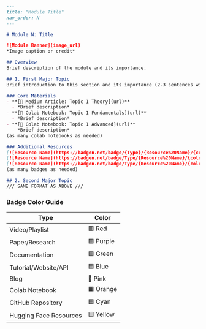 ```markdown
---
title: "Module Title"
nav_order: N
---

# Module N: Title

![Module Banner](image_url)
*Image caption or credit*

## Overview
Brief description of the module and its importance.

## 1. First Major Topic
Brief introduction to this section and its importance (2-3 sentences with keywords optimized for seo).

### Core Materials 
- **[📘 Medium Article: Topic 1 Theory](url)**
  - *Brief description*
- **[📘 Colab Notebook: Topic 1 Fundamentals](url)**
  - *Brief description*
- **[📘 Colab Notebook: Topic 1 Advanced](url)**
  - *Brief description*
(as many colab notebooks as needed)

### Additional Resources
[![Resource Name](https://badgen.net/badge/{Type}/{Resource%20Name}/{color})](url)
[![Resource Name](https://badgen.net/badge/Type/{Resource%20Name}/{color})](url)
[![Resource Name](https://badgen.net/badge/Type/{Resource%20Name}/{color})](url)
(as many badges as needed)

## 2. Second Major Topic
/// SAME FORMAT AS ABOVE ///
```

### Badge Color Guide
| Type | Color |
|------|--------|
| Video/Playlist | 🟥 Red |
| Paper/Research | 🟪 Purple |
| Documentation | 🟩 Green |
| Tutorial/Website/API | 🟦 Blue |
| Blog | 🟮 Pink |
| Colab Notebook | 🟧 Orange |
| GitHub Repository | 🟦 Cyan |
| Hugging Face Resources | 🟨 Yellow |